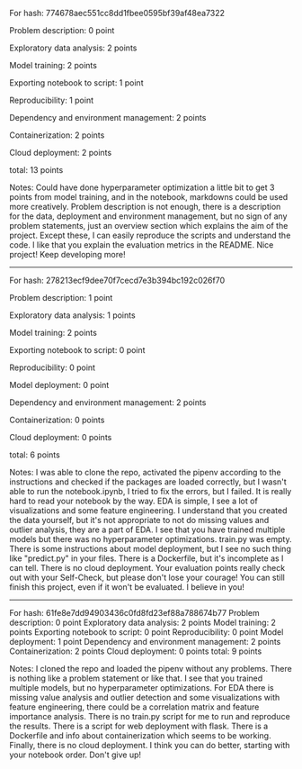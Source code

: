 For hash: 774678aec551cc8dd1fbee0595bf39af48ea7322

Problem description: 0 point

Exploratory data analysis: 2 points

Model training: 2 points

Exporting notebook to script: 1 point

Reproducibility: 1 point

Dependency and environment management: 2 points

Containerization: 2 points

Cloud deployment: 2 points

total: 13 points

Notes: 
Could have done hyperparameter optimization a little bit to get 3 points from model training, and in the notebook, markdowns could be used more creatively. Problem description is not enough, there is a description for the data, deployment and environment management, but no sign of any problem statements, just an overview section which explains the aim of the project. Except these, I can easily reproduce the scripts and understand the code. I like that you explain the evaluation metrics in the README. Nice project! Keep developing more!

---------------------------------------------------

For hash: 278213ecf9dee70f7cecd7e3b394bc192c026f70

Problem description: 1 point

Exploratory data analysis: 1 points

Model training: 2 points

Exporting notebook to script: 0 point

Reproducibility: 0 point

Model deployment: 0 point

Dependency and environment management: 2 points

Containerization: 0 points

Cloud deployment: 0 points

total: 6 points

Notes: 
I was able to clone the repo, activated the pipenv according to the instructions and checked if the packages are loaded correctly, but I wasn't able to run the notebook.ipynb, I tried to fix the errors, but I failed. It is really hard to read your notebook by the way. EDA is simple, I see a lot of visualizations and some feature engineering. I understand that you created the data yourself, but it's not appropriate to not do missing values and outlier analysis, they are a part of EDA.  I see that you have trained multiple models but there was no hyperparameter optimizations. train.py was empty. There is some instructions about model deployment, but I see no such thing like "predict.py" in your files. There is a Dockerfile, but it's incomplete as I can tell. There is no cloud deployment. Your evaluation points really check out with your Self-Check, but please don't lose your courage! You can still finish this project, even if it won't be evaluated. I believe in you!

--------------------------------------------------

For hash: 61fe8e7dd94903436c0fd8fd23ef88a788674b77
Problem description: 0 point
Exploratory data analysis: 2 points
Model training: 2 points
Exporting notebook to script: 0 point
Reproducibility: 0 point
Model deployment: 1 point
Dependency and environment management: 2 points
Containerization: 2 points
Cloud deployment: 0 points
total: 9 points

Notes: 
I cloned the repo and loaded the pipenv without any problems. There is nothing like a problem statement or like that. I see that you trained multiple models, but no hyperparameter optimizations. For EDA there is missing value analysis and outlier detection and some visualizations with feature engineering, there could be a correlation matrix and feature importance analysis. There is no train.py script for me to run and reproduce the results. There is a script for web deployment with flask. There is a Dockerfile and info about containerization which seems to be working. Finally, there is no cloud deployment. I think you can do better, starting with your notebook order. Don't give up!